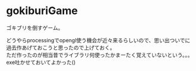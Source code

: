 # gokiburiGame
ゴキブリを倒すゲーム。

どうやらprocessingでopengl使う機会が近々来るらしいので、思い出ついでに過去作あげておこうと思ったので上げておく。  
ただ作ったのが相当昔でライブラリ何使ったかまーたく覚えていないという。。。  
exe吐かせておいてよかった()
